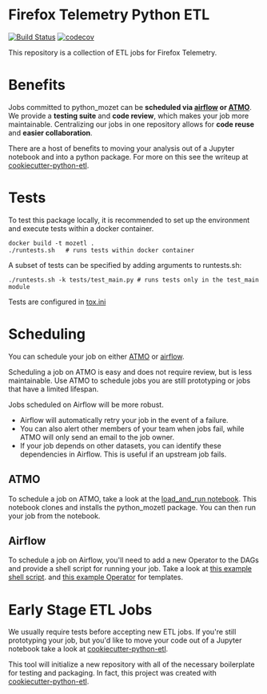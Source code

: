 # Firefox Telemetry Python ETL

[![Build Status](https://travis-ci.org/mozilla/python_mozetl.svg?branch=master)](https://travis-ci.org/mozilla/python_mozetl)
[![codecov](https://codecov.io/gh/mozilla/python_mozetl/branch/master/graph/badge.svg)](https://codecov.io/gh/mozilla/python_mozetl)

This repository is a collection of ETL jobs for Firefox Telemetry.

# Benefits

Jobs committed to python_mozet can be **scheduled via
[airflow](https://github.com/mozilla/telemetry-airflow)
or
[ATMO](https://analysis.telemetry.mozilla.org/)**.
We provide a **testing suite** and **code review**, which makes your job more maintainable.
Centralizing our jobs in one repository allows for
**code reuse** and **easier collaboration**.

There are a host of benefits to moving your analysis out of a Jupyter notebook
and into a python package.
For more on this see the writeup at
[cookiecutter-python-etl](https://github.com/harterrt/cookiecutter-python-etl/blob/master/README.md#benefits).

# Tests

To test this package locally, it is recommended to set up the environment and execute tests within a docker container.
```
docker build -t mozetl .
./runtests.sh   # runs tests within docker container
```

A subset of tests can be specified by adding arguments to runtests.sh:
```
./runtests.sh -k tests/test_main.py # runs tests only in the test_main module
```

Tests are configured in [tox.ini](tox.ini)

# Scheduling

You can schedule your job on either
[ATMO](https://analysis.telemetry.mozilla.org/)
or
[airflow](https://github.com/mozilla/telemetry-airflow).

Scheduling a job on ATMO is easy and does not require review,
but is less maintainable.
Use ATMO to schedule jobs you are still prototyping
or jobs that have a limited lifespan.

Jobs scheduled on Airflow will be more robust.

* Airflow will automatically retry your job in the event of a failure.
* You can also alert other members of your team when jobs fail,
  while ATMO will only send an email to the job owner.
* If your job depends on other datasets,
  you can identify these dependencies in Airflow.
  This is useful if an upstream job fails.

## ATMO

To schedule a job on ATMO, take a look at the
[load_and_run notebook](scheduling/load_and_run.ipynb).
This notebook clones and installs the python_mozetl package.
You can then run your job from the notebook.

## Airflow

To schedule a job on Airflow,
you'll need to add a new Operator to the DAGs and provide a shell script for running your job.
Take a look at 
[this example shell script](https://github.com/mozilla/telemetry-airflow/blob/master/jobs/topline_dashboard.sh).
and
[this example Operator](https://github.com/mozilla/telemetry-airflow/blob/master/dags/topline.py#L31)
for templates.

# Early Stage ETL Jobs

We usually require tests before accepting new ETL jobs.
If you're still prototyping your job,
but you'd like to move your code out of a Jupyter notebook
take a look at
[cookiecutter-python-etl](https://github.com/harterrt/cookiecutter-python-etl).

This tool will initialize a new repository
with all of the necessary boilerplate for testing and packaging.
In fact, this project was created with
[cookiecutter-python-etl](https://github.com/harterrt/cookiecutter-python-etl).
